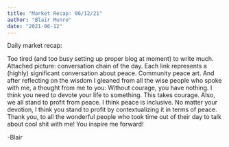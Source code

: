 ```yaml
---
title: "Market Recap: 06/12/21"
author: "Blair Munro"
date: "2021-06-12"
---
```


Daily market recap:

Too tired (and too busy setting up proper blog at moment) to write much. Attached picture: conversation chain of the day. Each link represents a (highly) significant conversation about peace. Community peace art.
And after reflecting on the wisdom I gleaned from all the wise people who spoke with me, a thought from me to you:
Without courage, you have nothing. I think you need to devote your life to something. This takes courage. Also, we all stand to profit from peace. I think peace is inclusive. No matter your devotion, I think you stand to profit by contextualizing it in terms of peace.
Thank you, to all the wonderful people who took time out of their day to talk about cool shit with me! You inspire me forward!

-Blair
